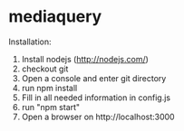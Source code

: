 mediaquery
==========


Installation:

1. Install nodejs (http://nodejs.com/)
2. checkout git 
3. Open a console and enter git directory
4. run npm install 
5. Fill in all needed information in config.js
6. run "npm start"
7. Open a browser on http://localhost:3000
